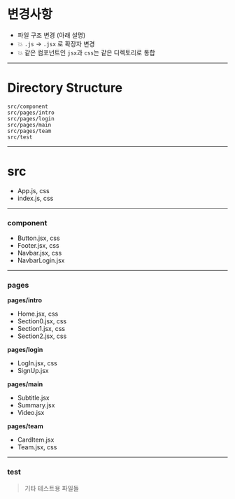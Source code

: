 # 변경사항

- 파일 구조 변경 (아래 설명)
- 💥 `.js` -> `.jsx` 로 확장자 변경
- 💥 같은 컴포넌트인 `jsx`과 `css`는 같은 디렉토리로 통합

---

# Directory Structure

```
src/component
src/pages/intro
src/pages/login
src/pages/main
src/pages/team
src/test

```

---

# src

- App.js, css
- index.js, css

---

### component

- Button.jsx, css
- Footer.jsx, css
- Navbar.jsx, css
- NavbarLogin.jsx

---

### pages

**pages/intro**

- Home.jsx, css
- Section0.jsx, css
- Section1.jsx, css
- Section2.jsx, css

**pages/login**

- LogIn.jsx, css
- SignUp.jsx

**pages/main**

- Subtitle.jsx
- Summary.jsx
- Video.jsx

**pages/team**

- CardItem.jsx
- Team.jsx, css

---

### test

> 기타 테스트용 파일들

